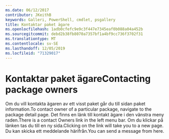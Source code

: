```yaml
---
ms.date: 06/12/2017
contributor: JKeithB
keywords: Galleri, PowerShell, cmdlet, psgallery
title: Kontaktar paket ägare
ms.openlocfilehash: 1adb0cfefc9e9c3f447e7345eaf0b088a04a452b
ms.sourcegitcommit: debd2b38fb8070a7357bf1a4bf9cc736f3702f31
ms.translationtype: MT
ms.contentlocale: sv-SE
ms.lasthandoff: 12/05/2019
ms.locfileid: "71329017"
---
```

# <a name="contacting-package-owners"></a><span data-ttu-id="6c2e7-103">Kontaktar paket ägare</span><span class="sxs-lookup"><span data-stu-id="6c2e7-103">Contacting package owners</span></span>

<span data-ttu-id="6c2e7-104">Om du vill kontakta ägaren av ett visst paket går du till sidan paket information.</span><span class="sxs-lookup"><span data-stu-id="6c2e7-104">To contact owner of a particular package, navigate to the package detail page.</span></span>
<span data-ttu-id="6c2e7-105">Det finns en länk till kontakt ägare i den vänstra meny raden.</span><span class="sxs-lookup"><span data-stu-id="6c2e7-105">There is a contact Owners link in the left menu bar.</span></span>
<span data-ttu-id="6c2e7-106">Om du klickar på länken tas du till en ny sida.</span><span class="sxs-lookup"><span data-stu-id="6c2e7-106">Clicking on the link will take you to a new page.</span></span>
<span data-ttu-id="6c2e7-107">Du kan skicka ett meddelande härifrån.</span><span class="sxs-lookup"><span data-stu-id="6c2e7-107">You can send a message from here.</span></span>
